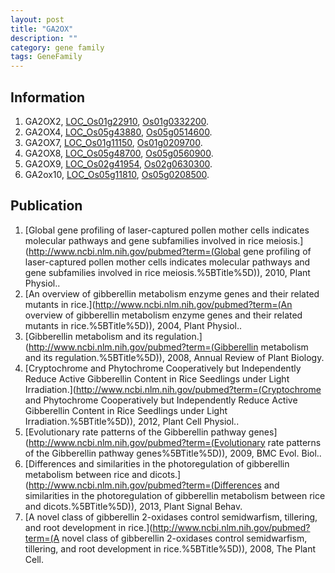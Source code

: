```yaml
---
layout: post
title: "GA2OX"
description: ""
category: gene family
tags: GeneFamily
---
```


## Information
1. GA2OX2, [LOC_Os01g22910](http://rice.plantbiology.msu.edu/cgi-bin/ORF_infopage.cgi?orf=LOC_Os01g22910), [Os01g0332200](http://rapdb.dna.affrc.go.jp/viewer/gbrowse_details/irgsp1?name=Os01g0332200).
2. GA2OX4, [LOC_Os05g43880](http://rice.plantbiology.msu.edu/cgi-bin/ORF_infopage.cgi?orf=LOC_Os05g43880), [Os05g0514600](http://rapdb.dna.affrc.go.jp/viewer/gbrowse_details/irgsp1?name=Os05g0514600).
3. GA2OX7, [LOC_Os01g11150](http://rice.plantbiology.msu.edu/cgi-bin/ORF_infopage.cgi?orf=LOC_Os01g11150), [Os01g0209700](http://rapdb.dna.affrc.go.jp/viewer/gbrowse_details/irgsp1?name=Os01g0209700).
4. GA2OX8, [LOC_Os05g48700](http://rice.plantbiology.msu.edu/cgi-bin/ORF_infopage.cgi?orf=LOC_Os05g48700), [Os05g0560900](http://rapdb.dna.affrc.go.jp/viewer/gbrowse_details/irgsp1?name=Os05g0560900).
5. GA2OX9, [LOC_Os02g41954](http://rice.plantbiology.msu.edu/cgi-bin/ORF_infopage.cgi?orf=LOC_Os02g41954), [Os02g0630300](http://rapdb.dna.affrc.go.jp/viewer/gbrowse_details/irgsp1?name=Os02g0630300).
6. GA2ox10, [LOC_Os05g11810](http://rice.plantbiology.msu.edu/cgi-bin/ORF_infopage.cgi?orf=LOC_Os05g11810), [Os05g0208500](http://rapdb.dna.affrc.go.jp/viewer/gbrowse_details/irgsp1?name=Os05g0208500).

## Publication
1. [Global gene profiling of laser-captured pollen mother cells indicates molecular pathways and gene subfamilies involved in rice meiosis.](http://www.ncbi.nlm.nih.gov/pubmed?term=(Global gene profiling of laser-captured pollen mother cells indicates molecular pathways and gene subfamilies involved in rice meiosis.%5BTitle%5D)), 2010, Plant Physiol..
2. [An overview of gibberellin metabolism enzyme genes and their related mutants in rice.](http://www.ncbi.nlm.nih.gov/pubmed?term=(An overview of gibberellin metabolism enzyme genes and their related mutants in rice.%5BTitle%5D)), 2004, Plant Physiol..
3. [Gibberellin metabolism and its regulation.](http://www.ncbi.nlm.nih.gov/pubmed?term=(Gibberellin metabolism and its regulation.%5BTitle%5D)), 2008, Annual Review of Plant Biology.
4. [Cryptochrome and Phytochrome Cooperatively but Independently Reduce Active Gibberellin Content in Rice Seedlings under Light Irradiation.](http://www.ncbi.nlm.nih.gov/pubmed?term=(Cryptochrome and Phytochrome Cooperatively but Independently Reduce Active Gibberellin Content in Rice Seedlings under Light Irradiation.%5BTitle%5D)), 2012, Plant Cell Physiol..
5. [Evolutionary rate patterns of the Gibberellin pathway genes](http://www.ncbi.nlm.nih.gov/pubmed?term=(Evolutionary rate patterns of the Gibberellin pathway genes%5BTitle%5D)), 2009, BMC Evol. Biol..
6. [Differences and similarities in the photoregulation of gibberellin metabolism between rice and dicots.](http://www.ncbi.nlm.nih.gov/pubmed?term=(Differences and similarities in the photoregulation of gibberellin metabolism between rice and dicots.%5BTitle%5D)), 2013, Plant Signal Behav.
7. [A novel class of gibberellin 2-oxidases control semidwarfism, tillering, and root development in rice.](http://www.ncbi.nlm.nih.gov/pubmed?term=(A novel class of gibberellin 2-oxidases control semidwarfism, tillering, and root development in rice.%5BTitle%5D)), 2008, The Plant Cell.



